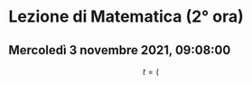 #  Lezione di Matematica (2° ora)
## Mercoledì 3 novembre 2021, 09:08:00

$$
t=(
$$
<!--stackedit_data:
eyJoaXN0b3J5IjpbLTE4ODc3ODU0NzgsLTE1Nzg2NTgwMzldfQ
==
-->